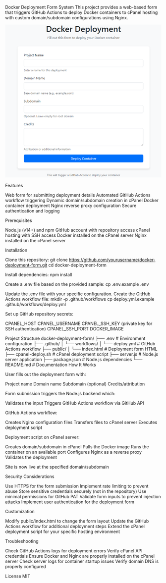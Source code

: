 Docker Deployment Form System
This project provides a web-based form that triggers GitHub Actions to deploy Docker containers to cPanel hosting with custom domain/subdomain configurations using Nginx.

![Docker Deployment Form](ss.png)

Features

Web form for submitting deployment details
Automated GitHub Actions workflow triggering
Dynamic domain/subdomain creation in cPanel
Docker container deployment
Nginx reverse proxy configuration
Secure authentication and logging

Prerequisites

Node.js (v14+) and npm
GitHub account with repository access
cPanel hosting with SSH access
Docker installed on the cPanel server
Nginx installed on the cPanel server

Installation

Clone this repository:
git clone https://github.com/yourusername/docker-deployment-form.git
cd docker-deployment-form

Install dependencies:
npm install

Create a .env file based on the provided sample:
cp .env.example .env

Update the .env file with your specific configuration.
Create the GitHub Actions workflow file:
mkdir -p .github/workflows
cp deploy.yml.example .github/workflows/deploy.yml

Set up GitHub repository secrets:

CPANEL_HOST
CPANEL_USERNAME
CPANEL_SSH_KEY (private key for SSH authentication)
CPANEL_SSH_PORT
DOCKER_IMAGE



Project Structure
docker-deployment-form/
├── .env                      # Environment configuration
├── .github/
│   └── workflows/
│       └── deploy.yml        # GitHub Actions workflow
├── public/
│   └── index.html            # Deployment form HTML
├── cpanel-deploy.sh          # cPanel deployment script
├── server.js                 # Node.js server application
├── package.json              # Node.js dependencies
└── README.md                 # Documentation
How It Works

User fills out the deployment form with:

Project name
Domain name
Subdomain (optional)
Credits/attribution


Form submission triggers the Node.js backend which:

Validates the input
Triggers GitHub Actions workflow via GitHub API


GitHub Actions workflow:

Creates Nginx configuration files
Transfers files to cPanel server
Executes deployment script


Deployment script on cPanel server:

Creates domain/subdomain in cPanel
Pulls the Docker image
Runs the container on an available port
Configures Nginx as a reverse proxy
Validates the deployment


Site is now live at the specified domain/subdomain

Security Considerations

Use HTTPS for the form submission
Implement rate limiting to prevent abuse
Store sensitive credentials securely (not in the repository)
Use minimal permissions for GitHub PAT
Validate form inputs to prevent injection attacks
Implement user authentication for the deployment form

Customization

Modify public/index.html to change the form layout
Update the GitHub Actions workflow for additional deployment steps
Extend the cPanel deployment script for your specific hosting environment

Troubleshooting

Check GitHub Actions logs for deployment errors
Verify cPanel API credentials
Ensure Docker and Nginx are properly installed on the cPanel server
Check server logs for container startup issues
Verify domain DNS is properly configured

License
MIT